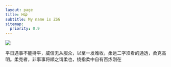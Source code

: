 ```yaml
---
layout: page
title: H😀
subtitle: My name is ZSG
sitemap:
  priority: 0.9
---
```


<img src="{{ '/assets/img/pudhina.jpg' | prepend: site.baseurl }}" id="about-img">

<div id="describe-text">
	<p>平日遇事不能持平，威信无从服众，以至一发难收，柔远二字须看的通透，柔克高明。柔克者，非事事将順之谓柔也，绕指柔中自有百炼刚在</p>
	 <strong> <a href="https://github.com/knhash/Pudhina"> </strong>
</div>